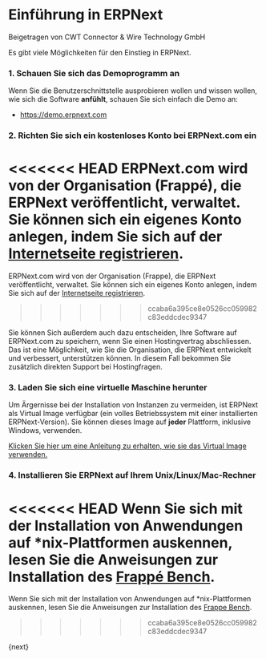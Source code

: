 # Einführung in ERPNext
<span class="text-muted contributed-by">Beigetragen von CWT Connector & Wire Technology GmbH</span>

Es gibt viele Möglichkeiten für den Einstieg in ERPNext.

### 1\. Schauen Sie sich das Demoprogramm an

Wenn Sie die Benutzerschnittstelle ausprobieren wollen und wissen wollen, wie sich die Software **anfühlt**, schauen Sie sich einfach die Demo an:

* https://demo.erpnext.com

### 2\. Richten Sie sich ein kostenloses Konto bei ERPNext.com ein

<<<<<<< HEAD
ERPNext.com wird von der Organisation (Frappé), die ERPNext veröffentlicht, verwaltet. Sie können sich ein eigenes Konto anlegen, indem Sie sich auf der [Internetseite registrieren](https://erpnext.com).
=======
ERPNext.com wird von der Organisation (Frappe), die ERPNext veröffentlicht, verwaltet. Sie können sich ein eigenes Konto anlegen, indem Sie sich auf der [Internetseite registrieren](https://erpnext.com).
>>>>>>> ccaba6a395ce8e0526cc059982c83eddcdec9347

Sie können Sich außerdem auch dazu entscheiden, Ihre Software auf ERPNext.com zu speichern, wenn Sie einen Hostingvertrag abschliessen. Das ist eine Möglichkeit, wie Sie die Organisation, die ERPNext entwickelt und verbessert, unterstützen können. In diesem Fall bekommen Sie zusätzlich direkten Support bei Hostingfragen.

### 3\. Laden Sie sich eine virtuelle Maschine herunter

Um Ärgernisse bei der Installation von Instanzen zu vermeiden, ist ERPNext als Virtual Image verfügbar (ein volles Betriebssystem mit einer installierten ERPNext-Version). Sie können dieses Image auf **jeder** Plattform, inklusive Windows, verwenden.

[Klicken Sie hier um eine Anleitung zu erhalten, wie sie das Virtual Image verwenden.](https://erpnext.com/download)

### 4\. Installieren Sie ERPNext auf Ihrem Unix/Linux/Mac-Rechner

<<<<<<< HEAD
Wenn Sie sich mit der Installation von Anwendungen auf *nix-Plattformen auskennen, lesen Sie die Anweisungen zur Installation des [Frappé Bench](https://github.com/frappe/bench).
=======
Wenn Sie sich mit der Installation von Anwendungen auf *nix-Plattformen auskennen, lesen Sie die Anweisungen zur Installation des [Frappe Bench](https://github.com/frappe/bench).
>>>>>>> ccaba6a395ce8e0526cc059982c83eddcdec9347

{next}
